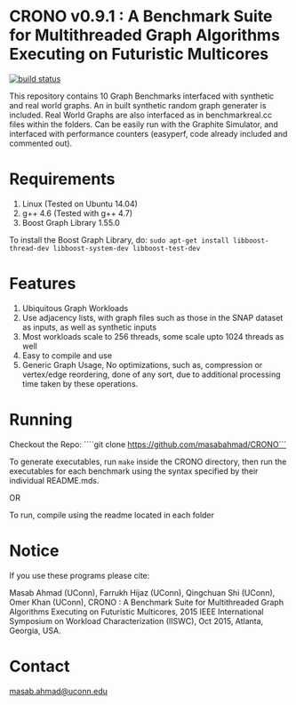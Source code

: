 
CRONO v0.9.1 : A Benchmark Suite for Multithreaded Graph Algorithms Executing on Futuristic Multicores
====================================================================

[![build status](https://travis-ci.org/masabahmad/CRONO.svg?branch=master)](https://travis-ci.org/masabahmad/CRONO)

This repository contains 10 Graph Benchmarks interfaced with synthetic and real world graphs.
An in built synthetic random graph generater is included.
Real World Graphs are also interfaced as in benchmarkreal.cc files within the folders.
Can be easily run with the Graphite Simulator, and interfaced with performance counters (easyperf, code already included and commented out).

Requirements
============

1. Linux (Tested on Ubuntu 14.04)
2. g++ 4.6 (Tested with g++ 4.7)
3. Boost Graph Library 1.55.0

To install the Boost Graph Library, do:
```sudo apt-get install libboost-thread-dev libboost-system-dev libboost-test-dev```

Features
=======
1. Ubiquitous Graph Workloads
2. Use adjacency lists, with graph files such as those in the SNAP dataset as inputs, as well as synthetic inputs
3. Most workloads scale to 256 threads, some scale upto 1024 threads as well
4. Easy to compile and use
5. Generic Graph Usage, No optimizations, such as, compression or vertex/edge reordering, done of any sort, due to additional processing time taken by these operations.

Running
=======

Checkout the Repo:
````git clone https://github.com/masabahmad/CRONO```

To generate executables, run ```make``` inside the CRONO directory, then run the executables for each benchmark using the syntax specified by their individual README.mds.

OR

To run, compile using the readme located in each folder

Notice
======

If you use these programs please cite:

Masab Ahmad (UConn), Farrukh Hijaz (UConn), Qingchuan Shi (UConn), Omer Khan (UConn), CRONO : A Benchmark Suite for Multithreaded Graph Algorithms Executing on Futuristic Multicores, 2015 IEEE International Symposium on Workload Characterization (IISWC), Oct 2015, Atlanta, Georgia, USA.

Contact
=======

masab.ahmad@uconn.edu
